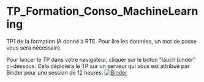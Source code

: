 # TP_Formation_Conso_MachineLearning

TP1 de la formation IA donné à RTE. Pour lire les données, un mot de passe vous sera nécessaire.

Pour lancer le TP dans votre navigateur, cliquer sur le boton "lauch binder" ci-dessous. Cela déploiera le TP sur un serveur qui vous est attribué par Binder pour une session de 12 heures. 
[![Binder](https://mybinder.org/badge.svg)](https://mybinder.org/v2/gh/marota/TP_Formation_Conso_MachineLearning/master)
